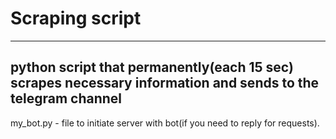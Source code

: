 # Scraping script
---
**python script that permanently(each 15 sec) scrapes necessary information and sends to the telegram channel**
---
my_bot.py - file to initiate server with bot(if you need to reply for requests).
